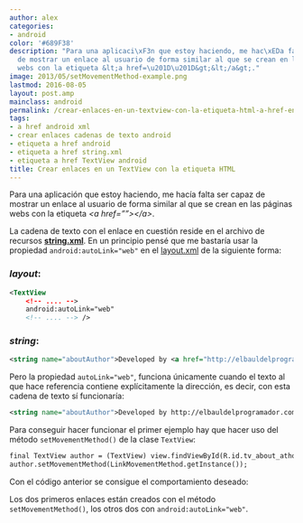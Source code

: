 ```yaml
---
author: alex
categories:
- android
color: '#689F38'
description: "Para una aplicaci\xF3n que estoy haciendo, me hac\xEDa falta ser capaz
  de mostrar un enlace al usuario de forma similar al que se crean en las p\xE1ginas
  webs con la etiqueta &lt;a href=\u201D\u201D&gt;&lt;/a&gt;."
image: 2013/05/setMovementMethod-example.png
lastmod: 2016-08-05
layout: post.amp
mainclass: android
permalink: /crear-enlaces-en-un-textview-con-la-etiqueta-html-a-href-en-android/
tags:
- a href android xml
- crear enlaces cadenas de texto android
- etiqueta a href android
- etiqueta a href string.xml
- etiqueta a href TextView android
title: Crear enlaces en un TextView con la etiqueta HTML
---
```


Para una aplicación que estoy haciendo, me hacía falta ser capaz de mostrar un enlace al usuario de forma similar al que se crean en las páginas webs con la etiqueta _&lt;a href=””&gt;&lt;/a&gt;_.

<!--more--><!--ad-->

La cadena de texto con el enlace en cuestión reside en el archivo de recursos **[string.xml](/programacion-android-recursos-strings/)**. En un principio pensé que me bastaría usar la propiedad `android:autoLink="web"` en el [layout.xml](/programacion-android-recursos-layout/) de la siguiente forma:

### **_layout_**:

```xml
<TextView
    <!-- .... -->
    android:autoLink="web"
    <!-- .... --> />
```

### **_string_**:

```xml
<string name="aboutAuthor">Developed by <a href="http://elbauldelprogramador.com">Alejandro Alcalde.</a></string>
```

Pero la propiedad `autoLink="web"`, funciona únicamente cuando el texto al que hace referencia contiene explícitamente la dirección, es decir, con esta cadena de texto sí funcionaría:

```xml
<string name="aboutAuthor">Developed by http://elbauldelprogramador.com</string>
```

Para conseguir hacer funcionar el primer ejemplo hay que hacer uso del método `setMovementMethod()` de la clase `TextView`:

```xml
final TextView author = (TextView) view.findViewById(R.id.tv_about_athor);
author.setMovementMethod(LinkMovementMethod.getInstance());
```

Con el código anterior se consigue el comportamiento deseado:

<figure>
    <amp-img on="tap:lightbox1" role="button" tabindex="0" layout="responsive" src="/img/2013/05/setMovementMethod-example.png" alt="enlaces en un textview android" width="480" height="800"></amp-img>
</figure>

Los dos primeros enlaces están creados con el método `setMovementMethod()`, los otros dos con `android:autoLink="web"`.
